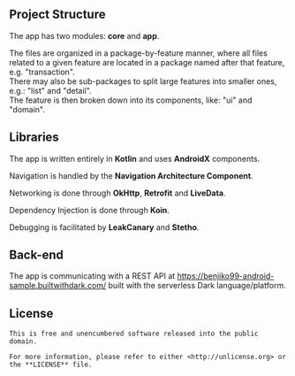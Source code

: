 Project Structure
-----------------
The app has two modules: **core** and **app**.

The files are organized in a package-by-feature manner, where all files related to a given feature are located in a package named after that feature, e.g. "transaction".  
There may also be sub-packages to split large features into smaller ones, e.g.: "list" and "detail".  
The feature is then broken down into its components, like: "ui" and "domain".

Libraries
---------
The app is written entirely in **Kotlin** and uses **AndroidX** components.

Navigation is handled by the **Navigation Architecture Component**.

Networking is done through **OkHttp**, **Retrofit** and **LiveData**.

Dependency Injection is done through **Koin**.

Debugging is facilitated by **LeakCanary** and **Stetho**.

Back-end
--------
The app is communicating with a REST API at https://benjiko99-android-sample.builtwithdark.com/ built with the serverless Dark language/platform.

License
-------

    This is free and unencumbered software released into the public domain.

    For more information, please refer to either <http://unlicense.org> or the **LICENSE** file.
